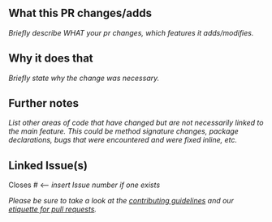 ## What this PR changes/adds

_Briefly describe WHAT your pr changes, which features it adds/modifies._

## Why it does that

_Briefly state why the change was necessary._

## Further notes

_List other areas of code that have changed but are not necessarily linked to the main feature. This could be method
signature changes, package declarations, bugs that were encountered and were fixed inline, etc._

## Linked Issue(s)

Closes # <-- _insert Issue number if one exists_

_Please be sure to take a look at
the [contributing guidelines](https://github.com/eclipse-dataspacetck/cvf/blob/main/CONTRIBUTING.md#submit-a-pull-request)
and our [etiquette for pull requests](https://github.com/eclipse-dataspacetck/cvf/blob/main/pr_etiquette.md)._
